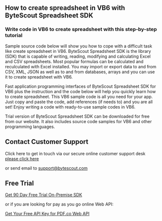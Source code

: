 ## How to create spreadsheet in VB6 with ByteScout Spreadsheet SDK

### Write code in VB6 to create spreadsheet with this step-by-step tutorial

Sample source code below will show you how to cope with a difficult task like create spreadsheet in VB6. ByteScout Spreadsheet SDK is the library (SDK) that is capable of writing, reading, modifying and calculating Excel and CSV spreadsheets. Most popular formulas can be calculated and reculculated with Excel installed. You may import or export data to and from CSV, XML, JSON as well as to and from databases, arrays and you can use it to create spreadsheet with VB6.

Fast application programming interfaces of ByteScout Spreadsheet SDK for VB6 plus the instruction and the code below will help you quickly learn how to create spreadsheet. This VB6 sample code is all you need for your app. Just copy and paste the code, add references (if needs to) and you are all set! Enjoy writing a code with ready-to-use sample codes in VB6.

Trial version of ByteScout Spreadsheet SDK can be downloaded for free from our website. It also includes source code samples for VB6 and other programming languages.

## Contact Customer Support

Click here to get in touch via our secure online customer support desk [please click here](https://bytescout.zendesk.com/hc/en-us/requests/new?subject=ByteScout%20Spreadsheet%20SDK%20Question)

or send email to [support@bytescout.com](mailto:support@bytescout.com?subject=ByteScout%20Spreadsheet%20SDK%20Question) 

## Free Trial

[Get 90 Day Free Trial On-Premise SDK](https://bytescout.com/download/web-installer?utm_source=github-readme)

or if you are looking for pay as you go online Web API:

[Get Your Free API Key for PDF.co Web API](https://pdf.co/documentation/api?utm_source=github-readme)